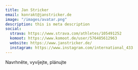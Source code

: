 ```yaml
---
title: Jan Stricker
email: konrakt@janstricker.de
image: "/images/avatar.png"
description: this is meta description
social:
  strava: https://www.strava.com/athletes/105491252
  komoot: https://www.komoot.de/user/576485612963
  website: https://www.janstricker.de/
  instagram: https://www.instagram.com/international_433
---
```


Navrhněte, vyvíjejte, plánujte
